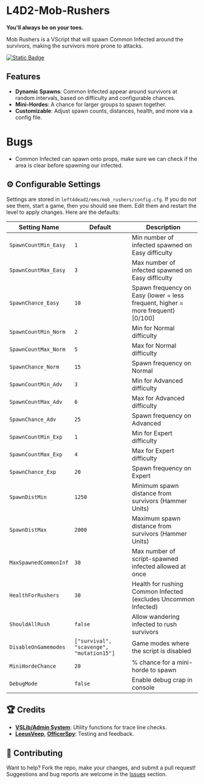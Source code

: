 # L4D2-Mob-Rushers
**You'll always be on your toes.**

Mob Rushers is a VScript that will spawn Common Infected around the survivors, making the survivors more prone to attacks.

[![Static Badge](https://img.shields.io/badge/Workshop%20Link-text?style=plastic&logo=steam&color=grey)](https://steamcommunity.com/sharedfiles/filedetails/?id=3443374604)

## Features
- **Dynamic Spawns**: Common Infected appear around survivors at random intervals, based on difficulty and configurable chances.
- **Mini-Hordes**: A chance for larger groups to spawn together.
- **Customizable**: Adjust spawn counts, distances, health, and more via a config file.

# Bugs
- Common Infected can spawn onto props, make sure we can check if the area is clear before spawning our infected.

## ⚙️ Configurable Settings
Settings are stored in `left4dead2/ems/mob_rushers/config.cfg`.  If you do not see them, start a game, then you should see them. Edit them and restart the level to apply changes. Here are the defaults:

| **Setting Name**             | **Default**     | **Description**                                                                |
|--------------------------|---------------------|--------------------------------------------------------------------------------|
| `SpawnCountMin_Easy`    | `1`                 | Min number of infected spawned on Easy difficulty                               |
| `SpawnCountMax_Easy`    | `3`                 | Max number of infected spawned on Easy difficulty                               |
| `SpawnChance_Easy`      | `10`                 | Spawn frequency on Easy (lower = less frequent, higher = more frequent)  [0/100]|
| `SpawnCountMin_Norm`    | `2`                 | Min for Normal difficulty                                                       |
| `SpawnCountMax_Norm`    | `5`                 | Max for Normal difficulty                                                       |
| `SpawnChance_Norm`      | `15`                | Spawn frequency on Normal                                                       |
| `SpawnCountMin_Adv`     | `3`                 | Min for Advanced difficulty                                                     |
| `SpawnCountMax_Adv`     | `6`                 | Max for Advanced difficulty                                                     |
| `SpawnChance_Adv`       | `25`                | Spawn frequency on Advanced                                                     |
| `SpawnCountMin_Exp`     | `1`                 | Min for Expert difficulty                                                       |
| `SpawnCountMax_Exp`     | `4`                 | Max for Expert difficulty                                                       |
| `SpawnChance_Exp`       | `20`                | Spawn frequency on Expert                                                       |
| `SpawnDistMin`          | `1250`              | Minimum spawn distance from survivors (Hammer Units)                            |
| `SpawnDistMax`          | `2000`              | Maximum spawn distance from survivors (Hammer Units)                            |
| `MaxSpawnedCommonInf`   | `30`                | Max number of script-spawned infected allowed at once                           |
| `HealthForRushers`      | `30`                | Health for rushing Common Infected (excludes Uncommon Infected)                 |
| `ShouldAllRush`         | `false`             | Allow wandering infected to rush survivors                                      |
| `DisableOnGamemodes`    | `["survival", "scavenge", "mutation15"]` | Game modes where the script is disabled                    |
| `MiniHordeChance`       | `20`                | % chance for a mini-horde to spawn                                              |
| `DebugMode`             | `false`             | Enable debug crap in console                                                    |


## 🏆 Credits
- **[VSLib/Admin System](https://steamcommunity.com/sharedfiles/filedetails/?id=214630948&searchtext=Admin+System)**: Utility functions for trace line checks.
- **[LeeusVeep](https://github.com/LeeusVeep)**, **[OfficerSpy](https://github.com/OfficerSpy)**: Testing and feedback.

## 🤝 Contributing
Want to help? Fork the repo, make your changes, and submit a pull request! Suggestions and bug reports are welcome in the [Issues](https://github.com/CombineSlayer24/L4D2-Mob-Rushers/issues) section.
